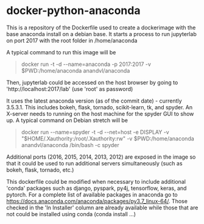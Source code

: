 # docker-python-anaconda
This is a repository of the Dockerfile used to create a dockerimage with the base
anaconda install on a debian base.  It starts a process to run jupyterlab on port 
2017 with the root folder in /home/anaconda

A typical command to run this image will be

> docker run -t -d --name=anaconda -p 2017:2017 -v $PWD:/home/anaconda anandvl/anaconda

Then, jupyterlab could be accessed on the host browser by going to 'http://localhost:2017/lab'
(use 'root' as password)

It uses the latest anaconda version (as of the commit date) - currently 3.5.3.1. 
This includes bokeh, flask, tornado, scikit-learn, tk, and spyder.  An X-server
needs to running on the host machine for the spyder GUI to show up.  A typical
command on Debian stretch will be

> docker run --name=spyder -t -d --net=host -e DISPLAY -v "$HOME/.Xauthority:/root/.Xauthority:rw" -v $PWD:/home/anaconda anandvl/anaconda /bin/bash -c spyder

Additional ports (2016, 2015, 2014, 2013, 2012) are exposed in the image so that it 
could be used to run additional servers simultaneously (such as bokeh, flask, tornado, etc.)

This dockerfile could be modified when necessary to include additional 'conda' 
packages such as django, pyspark, py4j, tensorflow, keras, and pytorch.  For a
complete list of available packages in anaconda go to 
https://docs.anaconda.com/anaconda/packages/py3.7_linux-64/.
Those checked in the 'In Installer' column are already available while those
that are not could be installed using conda (conda install ...)
